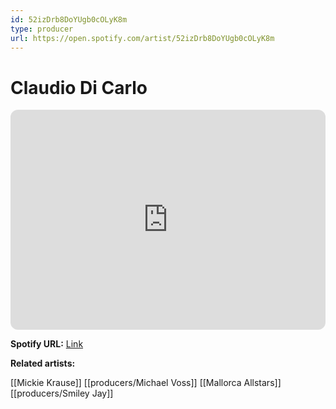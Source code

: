 ```yaml
---
id: 52izDrb8DoYUgb0cOLyK8m
type: producer
url: https://open.spotify.com/artist/52izDrb8DoYUgb0cOLyK8m
---
```

# Claudio Di Carlo

<iframe style="border-radius:12px" src="https://open.spotify.com/embed/artist/52izDrb8DoYUgb0cOLyK8m" width="100%" height="352" frameBorder="0" allowfullscreen="" allow="autoplay; clipboard-write; encrypted-media; fullscreen; picture-in-picture" loading="lazy"></iframe>

**Spotify URL:** [Link](https://open.spotify.com/artist/52izDrb8DoYUgb0cOLyK8m)

**Related artists:**

[[Mickie Krause]]
[[producers/Michael Voss]]
[[Mallorca Allstars]]
[[producers/Smiley Jay]]
